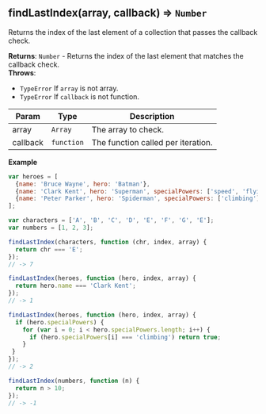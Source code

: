 <a name="findLastIndex"></a>

## findLastIndex(array, callback) ⇒ <code>Number</code>
Returns the index of the last element of a collection that passes the callback check.

**Returns**: <code>Number</code> - Returns the index of the last element that matches the callback check.  
**Throws**:

- <code>TypeError</code> If `array` is not array.
- <code>TypeError</code> If `callback` is not function.


| Param | Type | Description |
| --- | --- | --- |
| array | <code>Array</code> | The array to check. |
| callback | <code>function</code> | The function called per iteration. |

**Example**  
```js
var heroes = [
  {name: 'Bruce Wayne', hero: 'Batman'},
  {name: 'Clark Kent', hero: 'Superman', specialPowers: ['speed', 'flying', 'strength']},
  {name: 'Peter Parker', hero: 'Spiderman', specialPowers: ['climbing']}
];

var characters = ['A', 'B', 'C', 'D', 'E', 'F', 'G', 'E'];
var numbers = [1, 2, 3];

findLastIndex(characters, function (chr, index, array) {
  return chr === 'E';
});
// -> 7

findLastIndex(heroes, function (hero, index, array) {
  return hero.name === 'Clark Kent';
});
// -> 1

findLastIndex(heroes, function (hero, index, array) {
  if (hero.specialPowers) {
    for (var i = 0; i < hero.specialPowers.length; i++) {
      if (hero.specialPowers[i] === 'climbing') return true;
    }
 }
});
// -> 2

findLastIndex(numbers, function (n) {
  return n > 10;
});
// -> -1
```
